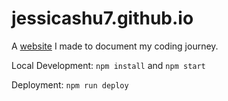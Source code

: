 # jessicashu7.github.io

A [website](https://jessicashu7.github.io) I made to document my coding journey.

Local Development:
`npm install` and `npm start`

Deployment:
`npm run deploy`